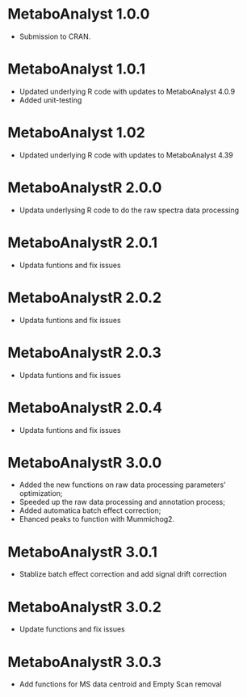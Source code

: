 # MetaboAnalyst 1.0.0 

- Submission to CRAN. 

# MetaboAnalyst 1.0.1

- Updated underlying R code with updates to MetaboAnalyst 4.0.9
- Added unit-testing 

# MetaboAnalyst 1.02

- Updated underlying R code with updates to MetaboAnalyst 4.39

# MetaboAnalystR 2.0.0

- Updata underlysing R code to do the raw spectra data processing

# MetaboAnalystR 2.0.1

- Updata funtions and fix issues

# MetaboAnalystR 2.0.2

-  Updata funtions and fix issues

# MetaboAnalystR 2.0.3

- Updata funtions and fix issues

# MetaboAnalystR 2.0.4

- Updata funtions and fix issues

# MetaboAnalystR 3.0.0

- Added the new functions on raw data processing parameters' optimization; 
- Speeded up the raw data processing and annotation process;
- Added automatica batch effect correction;
- Ehanced peaks to function with Mummichog2.

# MetaboAnalystR 3.0.1

- Stablize batch effect correction and add signal drift correction

# MetaboAnalystR 3.0.2

- Update functions and fix issues

# MetaboAnalystR 3.0.3

- Add functions for MS data centroid and Empty Scan removal
